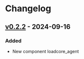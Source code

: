 # Changelog

## [v0.2.2] - 2024-09-16
### Added
- New component loadcore_agent

<!-- Change latest version value at every release -->
[v0.2.2]: https://github.com/6G-SANDBOX/6G-Library/compare/v0.1.0...v0.2.2

<!-- FIELDS PER VERSION -->
<!--
### Added

- New features

### Changed

- Changes in existing functionality

### Deprecated

- Soon-to-be removed features

### Removed

- Removed features

### Fixed

- Bug fixes

### Security

- Vulnerability warnings
-->